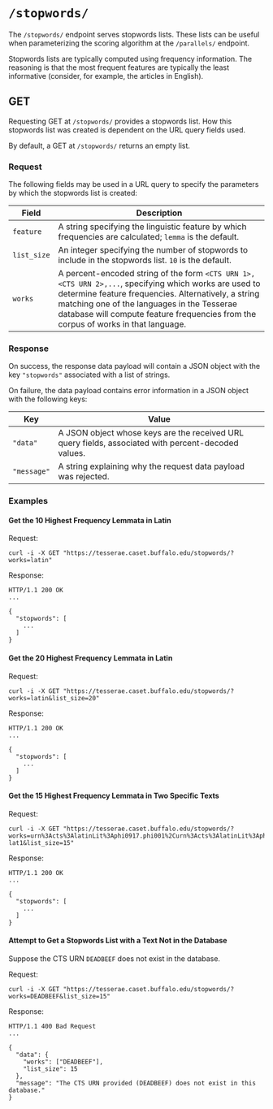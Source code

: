 # `/stopwords/`

The `/stopwords/` endpoint serves stopwords lists.  These lists can be useful when parameterizing the scoring algorithm at the `/parallels/` endpoint.

Stopwords lists are typically computed using frequency information.  The reasoning is that the most frequent features are typically the least informative (consider, for example, the articles in English).

## GET

Requesting GET at `/stopwords/` provides a stopwords list.  How this stopwords list was created is dependent on the URL query fields used.

By default, a GET at `/stopwords/` returns an empty list.

### Request

The following fields may be used in a URL query to specify the parameters by which the stopwords list is created:

|Field|Description|
|---|---|
|`feature`|A string specifying the linguistic feature by which frequencies are calculated; `lemma` is the default.|
|`list_size`|An integer specifying the number of stopwords to include in the stopwords list. `10` is the default.|
|`works`|A percent-encoded string of the form `<CTS URN 1>,<CTS URN 2>,...`, specifying which works are used to determine feature frequencies.  Alternatively, a string matching one of the languages in the Tesserae database will compute feature frequencies from the corpus of works in that language.|

### Response

On success, the response data payload will contain a JSON object with the key `"stopwords"` associated with a list of strings.

On failure, the data payload contains error information in a JSON object with the following keys:

|Key|Value|
|---|---|
|`"data"`|A JSON object whose keys are the received URL query fields, associated with percent-decoded values.|
|`"message"`|A string explaining why the request data payload was rejected.|

### Examples

#### Get the 10 Highest Frequency Lemmata in Latin

Request:

```
curl -i -X GET "https://tesserae.caset.buffalo.edu/stopwords/?works=latin"
```

Response:

```
HTTP/1.1 200 OK
...

{ 
  "stopwords": [
    ...
  ]
}
```

#### Get the 20 Highest Frequency Lemmata in Latin

Request:

```
curl -i -X GET "https://tesserae.caset.buffalo.edu/stopwords/?works=latin&list_size=20"
```

Response:

```
HTTP/1.1 200 OK
...

{ 
  "stopwords": [
    ...
  ]
}
```

#### Get the 15 Highest Frequency Lemmata in Two Specific Texts

Request:

```
curl -i -X GET "https://tesserae.caset.buffalo.edu/stopwords/?works=urn%3Acts%3AlatinLit%3Aphi0917.phi001%2Curn%3Acts%3AlatinLit%3Aphi0690.phi003.opp-lat1&list_size=15"
```

Response:

```
HTTP/1.1 200 OK
...

{ 
  "stopwords": [
    ...
  ]
}
```

#### Attempt to Get a Stopwords List with a Text Not in the Database

Suppose the CTS URN `DEADBEEF` does not exist in the database.

Request:

```
curl -i -X GET "https://tesserae.caset.buffalo.edu/stopwords/?works=DEADBEEF&list_size=15"
```

Response:

```
HTTP/1.1 400 Bad Request
...

{
  "data": {
    "works": ["DEADBEEF"],
    "list_size": 15
  },
  "message": "The CTS URN provided (DEADBEEF) does not exist in this database."
}
```
